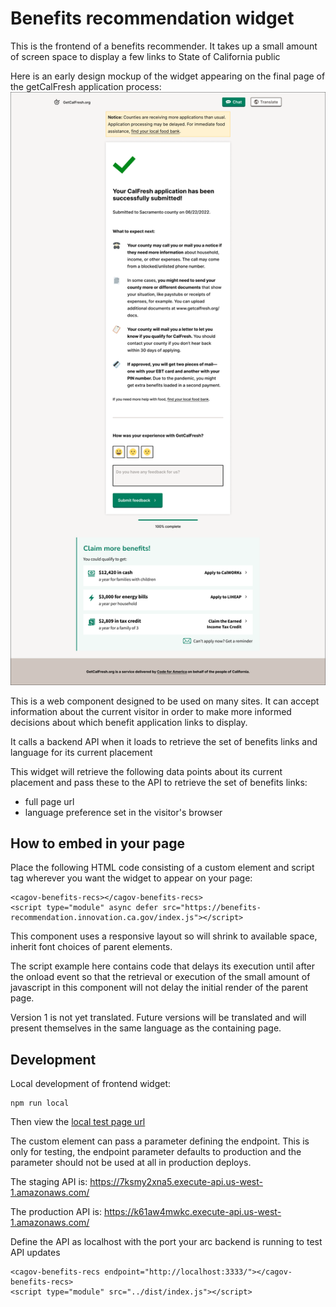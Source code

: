 # Benefits recommendation widget

This is the frontend of a benefits recommender. It takes up a small amount of screen space to display a few links to State of California public 

Here is an early design mockup of the widget appearing on the final page of the getCalFresh application process: 
<img src="./src/img/GetCalFresh-Completion-3Links.png" />


This is a web component designed to be used on many sites. It can accept information about the current visitor in order to make more informed decisions about which benefit application links to display.

It calls a backend API when it loads to retrieve the set of benefits links and language for its current placement

This widget will retrieve the following data points about its current placement and pass these to the API to retrieve the set of benefits links:
- full page url
- language preference set in the visitor's browser

## How to embed in your page

Place the following HTML code consisting of a custom element and script tag wherever you want the widget to appear on your page:

```
<cagov-benefits-recs></cagov-benefits-recs>
<script type="module" async defer src="https://benefits-recommendation.innovation.ca.gov/index.js"></script>
```

This component uses a responsive layout so will shrink to available space, inherit font choices of parent elements.

The script example here contains code that delays its execution until after the onload event so that the retrieval or execution of the small amount of javascript in this component will not delay the initial render of the parent page.

Version 1 is not yet translated. Future versions will be translated and will present themselves in the same language as the containing page.

## Development

Local development of frontend widget:

```
npm run local
```

Then view the <a href="http://127.0.0.1:8080/test/index.html">local test page url</a>

The custom element can pass a parameter defining the endpoint. This is only for testing, the endpoint parameter defaults to production and the parameter should not be used at all in production deploys.

The staging API is: https://7ksmy2xna5.execute-api.us-west-1.amazonaws.com/

The production API is: https://k61aw4mwkc.execute-api.us-west-1.amazonaws.com/

Define the API as localhost with the port your arc backend is running to test API updates

```
<cagov-benefits-recs endpoint="http://localhost:3333/"></cagov-benefits-recs>
<script type="module" src="../dist/index.js"></script>
```
